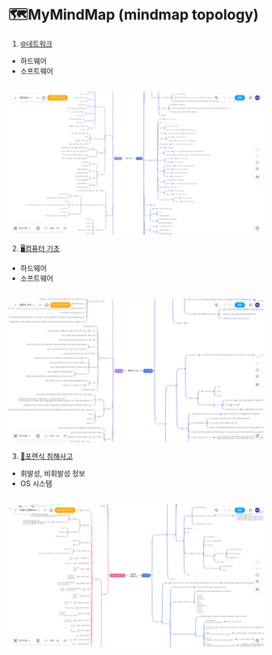 # 🗺️MyMindMap (mindmap topology)

1. [🌐네트워크](https://mm.tt/app/map/2877019630?t=SWFH5ojOZT)
 - 하드웨어
 - 소프트웨어
<br>
<img src="/네트워크.png" size="50%">
<br>

2. [🖥️컴퓨터 기초](https://mm.tt/app/map/2877200209?t=aYPMILUE0M)
 - 하드웨어
 - 소프트웨어
<br>
<img src="/컴퓨터 기초.png" size="50%">
<br>

3. [🔬포렌식 침해사고](https://mm.tt/app/map/2881196063?t=PozxXsffED)
 - 휘발성, 비휘발성 정보
 - OS 시스템
<br>
<img src="/포렌식 침해사고.png" size="50%">
<br>
